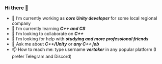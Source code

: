 ### Hi there 👋

- 🔭 I’m currently working as _**core Unity developer**_ for some local regional company
- 🌱 I’m currently learning _**C++ and CS**_
- 👯 I’m looking to collaborate on _**C++**_
- 🤔 I’m looking for help with _**studying and more professional friends**_
- 💬 Ask me about _**C++/Unity**_ or _**any C++ job**_
- 📫 How to reach me: type username _**vertoker**_ in any popular platform (I prefer Telegram and Discord)

<!--
**vertoker/vertoker** is a ✨ _special_ ✨ repository because its `README.md` (this file) appears on your GitHub profile.

Here are some ideas to get you started:

- 🔭 I’m currently working on ...
- 🌱 I’m currently learning ...
- 👯 I’m looking to collaborate on ...
- 🤔 I’m looking for help with ...
- 💬 Ask me about ...
- 📫 How to reach me: ...
- 😄 Pronouns: ...
- ⚡ Fun fact: ...
-->
